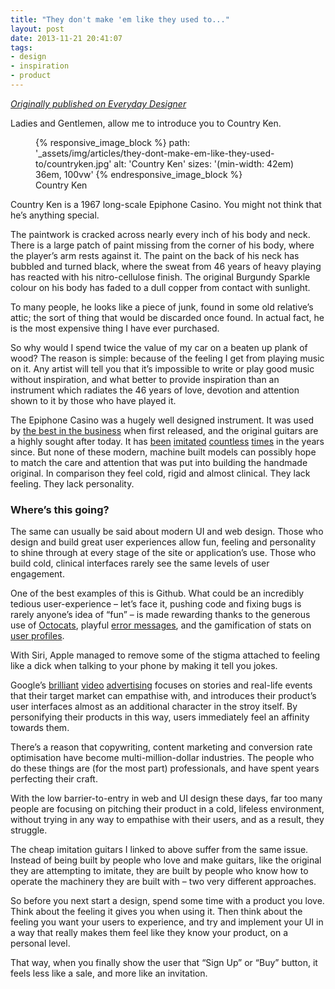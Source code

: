 ```yaml
---
title: "They don't make 'em like they used to..."
layout: post
date: 2013-11-21 20:41:07
tags:
- design
- inspiration
- product
---
```


[*Originally published on Everyday Designer*](http://everydaydesigner.net/design/they-dont-make-em-like-they-used-to)

Ladies and Gentlemen, allow me to introduce you to Country Ken.

<figure class="image image--pull-left">
  {% responsive_image_block %}
    path: '_assets/img/articles/they-dont-make-em-like-they-used-to/countryken.jpg'
    alt: 'Country Ken'
    sizes: '(min-width: 42em) 36em, 100vw'
  {% endresponsive_image_block %}

  <figcaption class="image__caption">Country Ken</figcaption>
</figure>

Country Ken is a 1967 long-scale Epiphone Casino. You might not think that he’s anything special.

The paintwork is cracked across nearly every inch of his body and neck. There is a large patch of paint missing from the corner of his body, where the player’s arm rests against it. The paint on the back of his neck has bubbled and turned black, where the sweat from 46 years of heavy playing has reacted with his nitro-cellulose finish. The original Burgundy Sparkle colour on his body has faded to a dull copper from contact with sunlight.

To many people, he looks like a piece of junk, found in some old relative’s attic; the sort of thing that would be discarded once found. In actual fact, he is the most expensive thing I have ever purchased.

So why would I spend twice the value of my car on a beaten up plank of wood? The reason is simple: because of the feeling I get from playing music on it. Any artist will tell you that it’s impossible to write or play good music without inspiration, and what better to provide inspiration than an instrument which radiates the 46 years of love, devotion and attention shown to it by those who have played it.

The Epiphone Casino was a hugely well designed instrument. It was used by [the best in the business](http://www2.gibson.com/News-Lifestyle/Features/en-us/beatles-casino-0414.aspx) when first released, and the original guitars are a highly sought after today. It has [been](http://www.epiphone.com/Products/Archtop/Casino.aspx) [imitated](http://www.heritageguitar.com/models/h530trchp90_specs.html) [countless](http://www.peerlessguitars.eu/#/songbird/4557055055) [times](http://www.guitarfetish.com/XV-910-Semi-Hollowbody-Alnico-P90-Dogears-Trapeze-Tailpiece_c_186.html) in the years since. But none of these modern, machine built models can possibly hope to match the care and attention that was put into building the handmade original. In comparison they feel cold, rigid and almost clinical. They lack feeling. They lack personality.

### Where’s this going?

The same can usually be said about modern UI and web design. Those who design and build great user experiences allow fun, feeling and personality to shine through at every stage of the site or application’s use. Those who build cold, clinical interfaces rarely see the same levels of user engagement.

One of the best examples of this is Github. What could be an incredibly tedious user-experience – let’s face it, pushing code and fixing bugs is rarely anyone’s idea of “fun” – is made rewarding thanks to the generous use of [Octocats](http://octodex.github.com/), playful [error messages](https://github.com/500), and the gamification of stats on [user profiles](https://github.com/molovo).

With Siri, Apple managed to remove some of the stigma attached to feeling like a dick when talking to your phone by making it tell you jokes.

Google’s [brilliant](http://www.youtube.com/watch?v=8aCYZ3gXfy8) [video](http://www.youtube.com/watch?v=sr1Qz63AzK8) [advertising](http://www.youtube.com/watch?v=h64_H6TOz4k) focuses on stories and real-life events that their target market can empathise with, and introduces their product’s user interfaces almost as an additional character in the stroy itself. By personifying their products in this way, users immediately feel an affinity towards them.

There’s a reason that copywriting, content marketing and conversion rate optimisation have become multi-million-dollar industries. The people who do these things are (for the most part) professionals, and have spent years perfecting their craft.

With the low barrier-to-entry in web and UI design these days, far too many people are focusing on pitching their product in a cold, lifeless environment, without trying in any way to empathise with their users, and as a result, they struggle.

The cheap imitation guitars I linked to above suffer from the same issue. Instead of being built by people who love and make guitars, like the original they are attempting to imitate, they are built by people who know how to operate the machinery they are built with – two very different approaches.

So before you next start a design, spend some time with a product you love. Think about the feeling it gives you when using it. Then think about the feeling you want your users to experience, and try and implement your UI in a way that really makes them feel like they know your product, on a personal level.

That way, when you finally show the user that “Sign Up” or “Buy” button, it feels less like a sale, and more like an invitation.